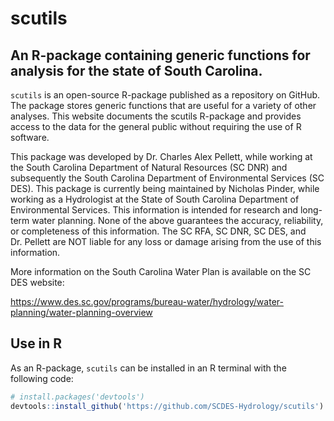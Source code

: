 <!-- README.md is generated from README.Rmd. Please edit that file -->

# scutils

## An R-package containing generic functions for analysis for the state of South Carolina.

`scutils` is an open-source R-package published as a repository on
GitHub. The package stores generic functions that are useful for a variety 
of other analyses. This website documents the scutils
R-package and provides access to the data for the general public without
requiring the use of R software.

This package was developed by Dr. Charles Alex Pellett, while working at
the South Carolina Department of Natural Resources (SC DNR) and
subsequently the South Carolina Department of Environmental Services (SC
DES). This package is currently being maintained by Nicholas Pinder, while
working as a Hydrologist at the State of South Carolina Department of 
Environmental Services. This information is intended for research and long-term water
planning. None of the above guarantees the accuracy, reliability, or
completeness of this information. The SC RFA, SC DNR, SC DES, and
Dr. Pellett are NOT liable for any loss or damage arising from the use
of this information.


More information on the South Carolina Water Plan is available on the SC
DES website:

<https://www.des.sc.gov/programs/bureau-water/hydrology/water-planning/water-planning-overview>


## Use in R

As an R-package, `scutils` can be installed in an R terminal with
the following code:

``` r
# install.packages('devtools') 
devtools::install_github('https://github.com/SCDES-Hydrology/scutils')
```
